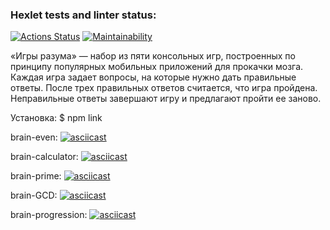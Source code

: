 ### Hexlet tests and linter status:
[![Actions Status](https://github.com/trair/frontend-project-lvl1/workflows/hexlet-check/badge.svg)](https://github.com/trair/frontend-project-lvl1/actions)
[![Maintainability](https://api.codeclimate.com/v1/badges/f880cb59eb8ebbd37e00/maintainability)](https://codeclimate.com/github/trair/frontend-project-lvl1/maintainability)

«Игры разума» — набор из пяти консольных игр, построенных по принципу популярных мобильных приложений для прокачки мозга. Каждая игра задает вопросы, на которые нужно дать правильные ответы. После трех правильных ответов считается, что игра пройдена. Неправильные ответы завершают игру и предлагают пройти ее заново.

Установка: $ npm link

brain-even: [![asciicast](https://asciinema.org/a/vHC5NdcJzzuRFQFdNxecrInt1.svg)](https://asciinema.org/a/vHC5NdcJzzuRFQFdNxecrInt1)

brain-calculator: [![asciicast](https://asciinema.org/a/vUsZ2Jowg603aXhuf81sdzZD9.svg)](https://asciinema.org/a/vUsZ2Jowg603aXhuf81sdzZD9)

brain-prime: [![asciicast](https://asciinema.org/a/tp8BbjVCwtFoWhDRH85fzuUah.svg)](https://asciinema.org/a/tp8BbjVCwtFoWhDRH85fzuUah)

brain-GCD: [![asciicast](https://asciinema.org/a/5DjxFB3oxPtWa4MlQaUHZhMwD.svg)](https://asciinema.org/a/5DjxFB3oxPtWa4MlQaUHZhMwD)

brain-progression: [![asciicast](https://asciinema.org/a/vJQzunAykiqY4Hlpp3kMk3Qm2.svg)](https://asciinema.org/a/vJQzunAykiqY4Hlpp3kMk3Qm2)
